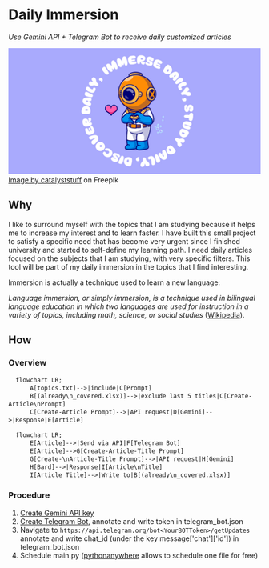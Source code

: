 # Daily Immersion
*Use Gemini API + Telegram Bot to receive daily customized articles*


![Immerse Daily!](Visuals/Daily-Immersion-Cover.jpg)
<a href="https://www.freepik.com/free-vector/cute-diver-love-heart-sign-cartoon-vector-icon-illustration-science-holiday-icon-isolated-flat_152549271.htm#query=diver&position=0&from_view=keyword&track=sph&uuid=ac7bba2b-8e25-4dff-8228-dc76cd36c66d">Image by catalyststuff</a> on Freepik
## Why
I like to surround myself with the topics that I am studying because it helps me to increase my interest and to learn faster. I have built this small project to satisfy a specific need that has become very urgent since I finished
university and started to self-define my learning path. I need daily articles focused on the subjects that I am studying, with very specific filters. This tool will be part of my daily immersion in the topics that I find interesting.

Immersion is actually a technique used to learn a new language:

*Language immersion, or simply immersion, is a technique used in bilingual language education in which two languages are used for instruction in a variety of topics, including math, science, or social studies* ([Wikipedia](https://en.wikipedia.org/wiki/Language_immersion)).

## How
### Overview
```mermaid
  flowchart LR;
      A[topics.txt]-->|include|C[Prompt]
      B[(already\n_covered.xlsx)]-->|exclude last 5 titles|C[Create-Article\nPrompt]
      C[Create-Article Prompt]-->|API request|D[Gemini]-->|Response|E[Article]
```
```mermaid
  flowchart LR;
      E[Article]-->|Send via API|F[Telegram Bot]
      E[Article]-->G[Create-Article-Title Prompt]
      G[Create-\nArticle-Title Prompt]-->|API request|H[Gemini]
      H[Bard]-->|Response|I[Article\nTitle]
      I[Article Title]-->|Write to|B[(already\n_covered.xlsx)]
```

### Procedure
1. [Create Gemini API key](https://aistudio.google.com/app/apikey)
2. [Create Telegram Bot](https://www.directual.com/lesson-library/how-to-create-a-telegram-bot), annotate and write token in telegram_bot.json
3. Navigate to `https://api.telegram.org/bot<YourBOTToken>/getUpdates` annotate and write chat_id (under the key message['chat']['id']) in telegram_bot.json
4. Schedule main.py ([pythonanywhere](https://www.pythonanywhere.com) allows to schedule one file for free)
